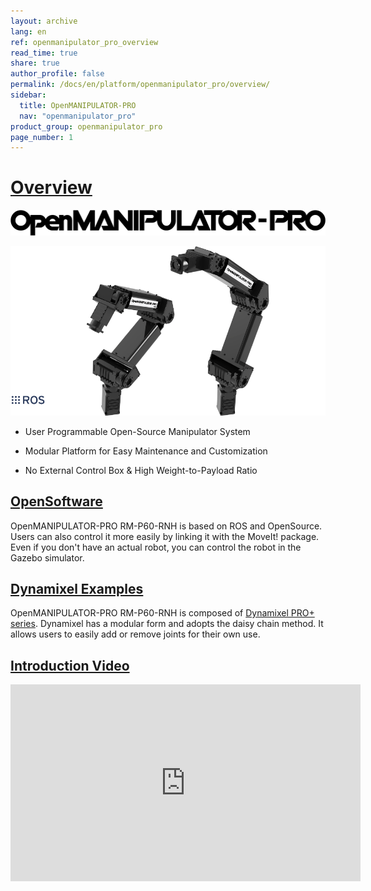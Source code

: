 ```yaml
---
layout: archive
lang: en
ref: openmanipulator_pro_overview
read_time: true
share: true
author_profile: false
permalink: /docs/en/platform/openmanipulator_pro/overview/
sidebar:
  title: OpenMANIPULATOR-PRO
  nav: "openmanipulator_pro"
product_group: openmanipulator_pro
page_number: 1
---
```



# [Overview](#overview)


![](/assets/images/platform/openmanipulator_pro/logo.png)

<img src="/assets/images/platform/openmanipulator_pro/product_img.png" width="1250">

- User Programmable Open-Source Manipulator System 

- Modular Platform for Easy Maintenance and Customization

- No External Control Box & High Weight-to-Payload Ratio

## [OpenSoftware](#opensoftware)
OpenMANIPULATOR-PRO RM-P60-RNH is based on ROS and OpenSource. Users can also control it more easily by linking it with the MoveIt! package. Even if you don't have an actual robot, you can control the robot in the Gazebo simulator​.

## [Dynamixel Examples](#dynamixel-examples)
OpenMANIPULATOR-PRO RM-P60-RNH is composed of [Dynamixel PRO+ series](/docs/en/dxl/pro_plus/). Dynamixel has a modular form and adopts the daisy chain method. It allows users to easily add or remove joints for their own use.  

## [Introduction Video](#introduction-video)

<iframe width="560" height="315" src="https://www.youtube.com/embed/gQmaXIipT1A" frameborder="0" allow="accelerometer; autoplay; encrypted-media; gyroscope; picture-in-picture" allowfullscreen></iframe>
